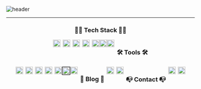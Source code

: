 ![header](https://capsule-render.vercel.app/api?type=waving&color=auto&height=300&section=header&text=DAIN%20LEE&fontSize=90&desc=Welcome%20to%20my%20GitHub!&descAlignY=55&animation=whinkling&fontAlignY=40)

---

<!-- 👩‍💻 Tech Stack 👩‍💻 -->
<h3 align="center">👩‍💻 Tech Stack 👩‍💻</h3>
<div align="center" style="display: flex; flex-wrap: wrap; justify-content: center; gap: 6px;">
  <!-- HTML5 -->
  <a href="https://developer.mozilla.org/en-US/docs/Web/HTML">
    <img src="https://img.shields.io/badge/HTML5-E34F26?style=flat&logo=html5&logoColor=ffffff" style="height:20px"/>
  </a>
  <!-- Java -->
  <a href="https://www.oracle.com/java/">
    <img src="https://img.shields.io/badge/Java-007396?style=flat&logo=java&logoColor=ffffff" style="height:20px"/>
  </a>
  <!-- JavaScript -->
  <a href="https://developer.mozilla.org/en-US/docs/Web/JavaScript">
    <img src="https://img.shields.io/badge/JavaScript-F7DF1E?style=flat&logo=javascript&logoColor=000000" style="height:20px"/>
  </a>
  <!-- jQuery -->
  <a href="https://jquery.com/">
    <img src="https://img.shields.io/badge/jQuery-0769AD?style=flat&logo=jquery&logoColor=ffffff" style="height:20px"/>
  </a>
  
<div style="display: flex;">
  <!-- MySQL -->
  <a href="https://www.mysql.com">
    <img src="https://img.shields.io/badge/MySQL-4479A1?style=flat&logo=mysql&logoColor=ffffff" style="height:20px"/>   </a>
  <!-- Python -->
  <a href="https://www.python.org">
    <img src="https://img.shields.io/badge/Python-3776AD?style=flat&logo=python&logoColor=ffffff" style="height:20px"/>
  </a>
  <!-- Spring -->
  <a href="https://spring.io">
    <img src="https://img.shields.io/badge/Spring-6DB33F?style=flat&logo=spring&logoColor=ffffff" style="height:20px"/>
  </a>
</div>



<!-- 🛠 Tools 🛠 -->
<h3 align="center">🛠 Tools 🛠</h3>
<div align="center" style="display: flex; flex-wrap: wrap; justify-content: center; gap: 6px;">
  <!-- Adobe Photoshop -->
  <a href="https://www.adobe.com/products/photoshop.html">
    <img src="https://img.shields.io/badge/Photoshop-31A8FF?style=flat&logo=adobephotoshop&logoColor=ffffff" style="height:20px"/>
  </a>
  <!-- Figma -->
  <a href="https://figma.com">
    <img src="https://img.shields.io/badge/Figma-F24E1E?style=flat&logo=figma&logoColor=ffffff" style="height:20px"/>
  </a>
  <!-- Git -->
  <a href="https://git-scm.com/">
    <img src="https://img.shields.io/badge/Git-F05032?style=flat&logo=git&logoColor=ffffff" style="height:20px"/>
  </a>
  <!-- GitHub -->
  <a href="https://github.com">
    <img src="https://img.shields.io/badge/GitHub-181717?style=flat&logo=github&logoColor=ffffff" style="height:20px"/>
  </a>
  
<div style="display: flex;">
  <!-- IntelliJ -->
  <a href="https://www.jetbrains.com/idea/">
    <img src="https://img.shields.io/badge/IntelliJ%20IDEA-000000?style=flat&logo=intellijidea&logoColor=ffffff" style="height:20px"/>
  </a>
  <!-- Notion (white background) -->
  <a href="https://www.notion.so/">
    <img src="https://img.shields.io/badge/Notion-ffffff?style=flat&logo=notion&logoColor=000000" style="height:20px; border: 1px solid #000000"/>
  </a>
  <!-- VS Code -->
  <a href="https://code.visualstudio.com/">
    <img src="https://img.shields.io/badge/VS%20Code-007ACC?style=flat&logo=visualstudiocode&logoColor=ffffff" style="height:20px"/>
  </a>
</div>



<!-- 📝 Blog 📝 -->
<h3 align="center">📝 Blog 📝</h3>
<div align="center" style="display: flex; flex-wrap: wrap; justify-content: center; gap: 6px;">
  <!-- Tistory -->
  <a href="https://dain391.tistory.com/">
    <img src="https://img.shields.io/badge/Tistory-F05032?style=flat&logo=blogger&logoColor=ffffff" style="height:20px"/>
  </a>
  <!-- Velog -->
  <a href="https://velog.io/@dain391/posts">
    <img src="https://img.shields.io/badge/Velog-20C997?style=flat&logo=velog&logoColor=ffffff" style="height:20px"/>
  </a>
</div>



<!-- 📭 Contact 📭 -->
<h3 align="center">📭 Contact 📭</h3>
<div align="center" style="display: flex; flex-wrap: wrap; justify-content: center; gap: 6px;">
  <!-- Discord -->
  <a href="https://discord.com/users/idain">
    <img src="https://img.shields.io/badge/Discord-5865F2?style=flat&logo=discord&logoColor=ffffff" style="height:20px"/>
  </a>
  <!-- Gmail -->
  <a href="mailto:0901ekdls@gmail.com">
    <img src="https://img.shields.io/badge/Gmail-D14836?style=flat&logo=gmail&logoColor=ffffff" style="height:20px"/>
  </a>
</div>
